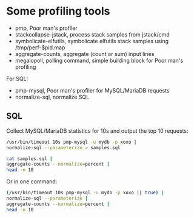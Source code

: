 # Some profiling tools

* pmp, Poor man's profiler
* stackcollapse-jstack, process stack samples from jstack/cmd
* symbolicate-elfutils, symbolicate elfutils stack samples using /tmp/perf-$pid.map
* aggregate-counts, aggregate (count or sum) input lines
* megalopoll, polling command, simple building block for Poor man's profiling

For SQL:

* pmp-mysql, Poor man's profiler for MySQL/MariaDB requests
* normalize-sql, normalize SQL

## SQL

Collect MySQL/MariaDB statistics for 10s and output the top 10 requests:

~~~sh
/usr/bin/timeout 10s pmp-mysql -u mydb -p xoxo |
normalize-sql --parameterize > samples.sql

cat samples.sql |
aggregate-counts --normalize=percent |
head -n 10
~~~

Or in one command:

~~~sh
(/usr/bin/timeout 10s pmp-mysql -u mydb -p xoxo || true) |
normalize-sql --parameterize |
aggregate-counts --normalize=percent |
head -n 10
~~~
